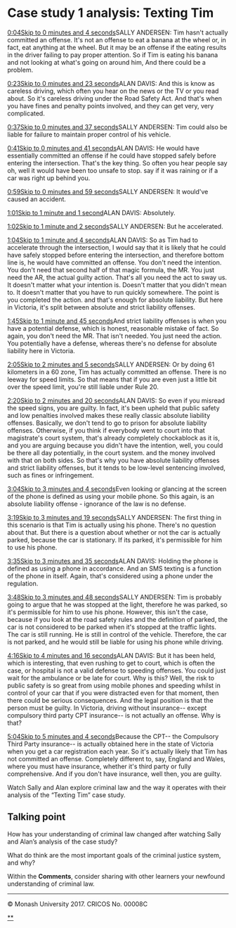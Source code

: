 # Case study 1 analysis: Texting Tim

[0:04Skip to 0 minutes and 4 seconds](https://www.futurelearn.com/courses/law-for-non-lawyers/3/steps/177741#)SALLY ANDERSEN: Tim hasn't actually committed an offense. It's not an offense to eat a banana at the wheel or, in fact, eat anything at the wheel. But it may be an offense if the eating results in the driver failing to pay proper attention. So if Tim is eating his banana and not looking at what's going on around him, And there could be a problem.

[0:23Skip to 0 minutes and 23 seconds](https://www.futurelearn.com/courses/law-for-non-lawyers/3/steps/177741#)ALAN DAVIS: And this is know as careless driving, which often you hear on the news or the TV or you read about. So it's careless driving under the Road Safety Act. And that's when you have fines and penalty points involved, and they can get very, very complicated.

[0:37Skip to 0 minutes and 37 seconds](https://www.futurelearn.com/courses/law-for-non-lawyers/3/steps/177741#)SALLY ANDERSEN: Tim could also be liable for failure to maintain proper control of his vehicle.

[0:41Skip to 0 minutes and 41 seconds](https://www.futurelearn.com/courses/law-for-non-lawyers/3/steps/177741#)ALAN DAVIS: He would have essentially committed an offense if he could have stopped safely before entering the intersection. That's the key thing. So often you hear people say oh, well it would have been too unsafe to stop. say if it was raining or if a car was right up behind you.

[0:59Skip to 0 minutes and 59 seconds](https://www.futurelearn.com/courses/law-for-non-lawyers/3/steps/177741#)SALLY ANDERSEN: It would've caused an accident.

[1:01Skip to 1 minute and 1 second](https://www.futurelearn.com/courses/law-for-non-lawyers/3/steps/177741#)ALAN DAVIS: Absolutely.

[1:02Skip to 1 minute and 2 seconds](https://www.futurelearn.com/courses/law-for-non-lawyers/3/steps/177741#)SALLY ANDERSEN: But he accelerated.

[1:04Skip to 1 minute and 4 seconds](https://www.futurelearn.com/courses/law-for-non-lawyers/3/steps/177741#)ALAN DAVIS: So as Tim had to accelerate through the intersection, I would say that it is likely that he could have safely stopped before entering the intersection, and therefore bottom line is, he would have committed an offense. You don't need the intention. You don't need that second half of that magic formula, the MR. You just need the AR, the actual guilty action. That's all you need the act to sway us. It doesn't matter what your intention is. Doesn't matter that you didn't mean to. It doesn't matter that you have to run quickly somewhere. The point is you completed the action. and that's enough for absolute liability. But here in Victoria, it's split between absolute and strict liability offenses.

[1:45Skip to 1 minute and 45 seconds](https://www.futurelearn.com/courses/law-for-non-lawyers/3/steps/177741#)And strict liability offenses is when you have a potential defense, which is honest, reasonable mistake of fact. So again, you don't need the MR. That isn't needed. You just need the action. You potentially have a defense, whereas there's no defense for absolute liability here in Victoria.

[2:05Skip to 2 minutes and 5 seconds](https://www.futurelearn.com/courses/law-for-non-lawyers/3/steps/177741#)SALLY ANDERSEN: Or by doing 61 kilometers in a 60 zone, Tim has actually committed an offense. There is no leeway for speed limits. So that means that if you are even just a little bit over the speed limit, you're still liable under Rule 20.

[2:20Skip to 2 minutes and 20 seconds](https://www.futurelearn.com/courses/law-for-non-lawyers/3/steps/177741#)ALAN DAVIS: So even if you misread the speed signs, you are guilty. In fact, it's been upheld that public safety and low penalties involved makes these really classic absolute liability offenses. Basically, we don't tend to go to prison for absolute liability offenses. Otherwise, if you think if everybody went to court into that magistrate's court system, that's already completely chockablock as it is, and you are arguing because you didn't have the intention, well, you could be there all day potentially, in the court system. and the money involved with that on both sides. So that's why you have absolute liability offenses and strict liability offenses, but it tends to be low-level sentencing involved, such as fines or infringement.

[3:04Skip to 3 minutes and 4 seconds](https://www.futurelearn.com/courses/law-for-non-lawyers/3/steps/177741#)Even looking or glancing at the screen of the phone is defined as using your mobile phone. So this again, is an absolute liability offense - ignorance of the law is no defense.

[3:19Skip to 3 minutes and 19 seconds](https://www.futurelearn.com/courses/law-for-non-lawyers/3/steps/177741#)SALLY ANDERSEN: The first thing in this scenario is that Tim is actually using his phone. There's no question about that. But there is a question about whether or not the car is actually parked, because the car is stationary. If its parked, it's permissible for him to use his phone.

[3:35Skip to 3 minutes and 35 seconds](https://www.futurelearn.com/courses/law-for-non-lawyers/3/steps/177741#)ALAN DAVIS: Holding the phone is defined as using a phone in accordance. And an SMS texting is a function of the phone in itself. Again, that's considered using a phone under the regulation.

[3:48Skip to 3 minutes and 48 seconds](https://www.futurelearn.com/courses/law-for-non-lawyers/3/steps/177741#)SALLY ANDERSEN: Tim is probably going to argue that he was stopped at the light, therefore he was parked, so it's permissible for him to use his phone. However, this isn't the case, because if you look at the road safety rules and the definition of parked, the car is not considered to be parked when it's stopped at the traffic lights. The car is still running. He is still in control of the vehicle. Therefore, the car is not parked, and he would still be liable for using his phone while driving.

[4:16Skip to 4 minutes and 16 seconds](https://www.futurelearn.com/courses/law-for-non-lawyers/3/steps/177741#)ALAN DAVIS: But it has been held, which is interesting, that even rushing to get to court, which is often the case, or hospital is not a valid defense to speeding offenses. You could just wait for the ambulance or be late for court. Why is this? Well, the risk to public safety is so great from using mobile phones and speeding whilst in control of your car that if you were distracted even for that moment, then there could be serious consequences. And the legal position is that the person must be guilty. In Victoria, driving without insurance-- except compulsory third party CPT insurance-- is not actually an offense. Why is that?

[5:04Skip to 5 minutes and 4 seconds](https://www.futurelearn.com/courses/law-for-non-lawyers/3/steps/177741#)Because the CPT-- the Compulsory Third Party insurance-- is actually obtained here in the state of Victoria when you get a car registration each year. So it's actually likely that Tim has not committed an offense. Completely different to, say, England and Wales, where you must have insurance, whether it's third party or fully comprehensive. And if you don't have insurance, well then, you are guilty.

Watch Sally and Alan explore criminal law and the way it operates with their analysis of the “Texting Tim” case study.

## Talking point

How has your understanding of criminal law changed after watching Sally and Alan’s analysis of the case study?

What do think are the most important goals of the criminal justice system, and why?

Within the **Comments**, consider sharing with other learners your newfound understanding of criminal law.

------

© Monash University 2017. CRICOS No. 00008C

[**](https://www.futurelearn.com/courses/law-for-non-lawyers/3/steps/177741#fl-comments)